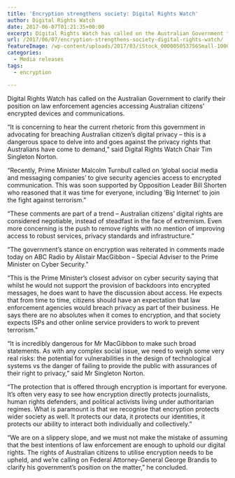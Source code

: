 ```yaml
---
title: 'Encryption strengthens society: Digital Rights Watch'
author: Digital Rights Watch
date: 2017-06-07T01:21:35+00:00
excerpt: Digital Rights Watch has called on the Australian Government to clarify their position on law enforcement agencies accessing Australian citizens’ encrypted devices and communications.
url: /2017/06/07/encryption-strengthens-society-digital-rights-watch/
featureImage: /wp-content/uploads/2017/03/iStock_000005053756Small-1000x350-1.jpg
categories:
  - Media releases
tags:
  - encryption

---
```

Digital Rights Watch has called on the Australian Government to clarify their position on law enforcement agencies accessing Australian citizens’ encrypted devices and communications.

“It is concerning to hear the current rhetoric from this government in advocating for breaching Australian citizen’s digital privacy &#8211; this is a dangerous space to delve into and goes against the privacy rights that Australians have come to demand,” said Digital Rights Watch Chair Tim Singleton Norton.

“Recently, Prime Minister Malcolm Turnbull called on ‘global social media and messaging companies’ to give security agencies access to encrypted communication. This was soon supported by Opposition Leader Bill Shorten who reasoned that it was time for everyone, including ‘Big Internet’ to join the fight against terrorism.”

“These comments are part of a trend &#8211; Australian citizens’ digital rights are considered negotiable, instead of steadfast in the face of extremism. Even more concerning is the push to remove rights with no mention of improving access to robust services, privacy standards and infrastructure.”

“The government’s stance on encryption was reiterated in comments made today on ABC Radio by Alistair MacGibbon &#8211; Special Adviser to the Prime Minister on Cyber Security.”

“This is the Prime Minister’s closest advisor on cyber security saying that whilst he would not support the provision of backdoors into encrypted messages, he does want to have the discussion about access. He expects that from time to time, citizens should have an expectation that law enforcement agencies would breach privacy as part of their business. He says there are no absolutes when it comes to encryption, and that society expects ISPs and other online service providers to work to prevent terrorism.”

“It is incredibly dangerous for Mr MacGibbon to make such broad statements. As with any complex social issue, we need to weigh some very real risks: the potential for vulnerabilities in the design of technological systems vs the danger of failing to provide the public with assurances of their right to privacy,” said Mr Singleton Norton.

“The protection that is offered through encryption is important for everyone. It&#8217;s often very easy to see how encryption directly protects journalists, human rights defenders, and political activists living under authoritarian regimes. What is paramount is that we recognise that encryption protects wider society as well. It protects our data, it protects our identities, it protects our ability to interact both individually and collectively.”

“We are on a slippery slope, and we must not make the mistake of assuming that the best intentions of law enforcement are enough to uphold our digital rights. The rights of Australian citizens to utilise encryption needs to be upheld, and we’re calling on Federal Attorney-General George Brandis to clarify his government’s position on the matter,” he concluded.